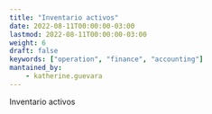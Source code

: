 ```yaml
---
title: "Inventario activos"
date: 2022-08-11T00:00:00-03:00
lastmod: 2022-08-11T00:00:00-03:00
weight: 6
draft: false
keywords: ["operation", "finance", "accounting"]
mantained_by:
    - katherine.guevara
---
```


Inventario activos
